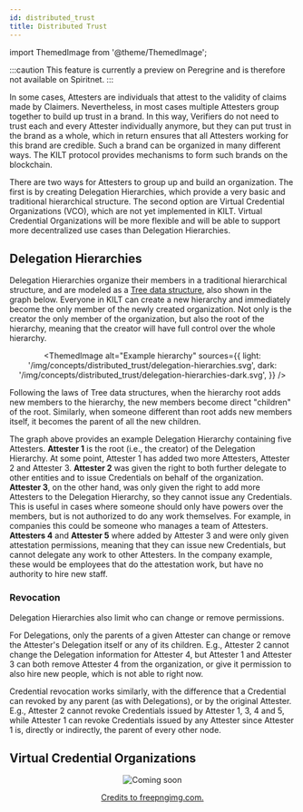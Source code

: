 ```yaml
---
id: distributed_trust
title: Distributed Trust
---
```


import ThemedImage from '@theme/ThemedImage';

:::caution
This feature is currently a preview on Peregrine and is therefore not available on Spiritnet.
:::

In some cases, Attesters are individuals that attest to the validity of claims made by Claimers.
Nevertheless, in most cases multiple Attesters group together to build up trust in a brand.
In this way, Verifiers do not need to trust each and every Attester individually anymore, but they can put trust in the brand as a whole, which in return ensures that all Attesters working for this brand are credible.
Such a brand can be organized in many different ways.
The KILT protocol provides mechanisms to form such brands on the blockchain.

There are two ways for Attesters to group up and build an organization.
The first is by creating Delegation Hierarchies, which provide a very basic and traditional hierarchical structure.
The second option are Virtual Credential Organizations (VCO), which are not yet implemented in KILT.
Virtual Credential Organizations will be more flexible and will be able to support more decentralized use cases than Delegation Hierarchies.

## Delegation Hierarchies

Delegation Hierarchies organize their members in a traditional hierarchical structure, and are modeled as a [Tree data structure](https://en.wikipedia.org/wiki/Tree_(data_structure)), also shown in the graph below.
Everyone in KILT can create a new hierarchy and immediately become the only member of the newly created organization.
Not only is the creator the only member of the organization, but also the root of the hierarchy, meaning that the creator will have full control over the whole hierarchy.

<center>

<ThemedImage
  alt="Example hierarchy"
  sources={{
    light: '/img/concepts/distributed_trust/delegation-hierarchies.svg',
    dark: '/img/concepts/distributed_trust/delegation-hierarchies-dark.svg',
  }}
/>

</center>

Following the laws of Tree data structures, when the hierarchy root adds new members to the hierarchy, the new members become direct "children" of the root.
Similarly, when someone different than root adds new members itself, it becomes the parent of all the new children.

The graph above provides an example Delegation Hierarchy containing five Attesters.
**Attester 1** is the root (i.e., the creator) of the Delegation Hierarchy.
At some point, Attester 1 has added two more Attesters, Attester 2 and Attester 3.
**Attester 2** was given the right to both further delegate to other entities and to issue Credentials on behalf of the organization.
**Attester 3**, on the other hand, was only given the right to add more Attesters to the Delegation Hierarchy, so they cannot issue any Credentials.
This is useful in cases where someone should only have powers over the members, but is not authorized to do any work themselves.
For example, in companies this could be someone who manages a team of Attesters.
**Attesters 4** and **Attester 5** where added by Attester 3 and were only given attestation permissions, meaning that they can issue new Credentials, but cannot delegate any work to other Attesters.
In the company example, these would be employees that do the attestation work, but have no authority to hire new staff.

### Revocation

Delegation Hierarchies also limit who can change or remove permissions.

For Delegations, only the parents of a given Attester can change or remove the Attester's Delegation itself or any of its children.
E.g., Attester 2 cannot change the Delegation information for Attester 4, but Attester 1 and Attester 3 can both remove Attester 4 from the organization, or give it permission to also hire new people, which is not able to right now.

Credential revocation works similarly, with the difference that a Credential can revoked by any parent (as with Delegations), or by the original Attester.
E.g., Attester 2 cannot revoke Credentials issued by Attester 1, 3, 4 and 5, while Attester 1 can revoke Credentials issued by any Attester since Attester 1 is, directly or indirectly, the parent of every other node.

## Virtual Credential Organizations

<center>

![Coming soon](/img/concepts/distributed_trust/coming-soon.png)

[Credits to freepngimg.com.](https://freepngimg.com/png/11420-coming-soon-png-file)

</center>
